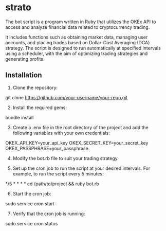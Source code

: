 # strato

The bot script is a program written in Ruby that utilizes the OKEx API to access and analyze financial data related to cryptocurrency trading.

It includes functions such as obtaining market data, managing user accounts, and placing trades based on Dollar-Cost Averaging (DCA) strategy. The script is designed to run automatically at specified intervals using a scheduler, with the aim of optimizing trading strategies and generating profits.

## Installation

1. Clone the repository:

  git clone https://github.com/your-username/your-repo.git

2. Install the required gems:

  bundle install
  
3. Create a .env file in the root directory of the project and add the following variables with your own credentials:

  OKEX_API_KEY=your_api_key
  OKEX_SECRET_KEY=your_secret_key
  OKEX_PASSPHRASE=your_passphrase
  
4. Modify the bot.rb file to suit your trading strategy.

5. Set up the cron job to run the script at your desired intervals. For example, to run the script every 5 minutes:

  */5 * * * * cd /path/to/project && ruby bot.rb

6. Start the cron job:

  sudo service cron start
 
7. Verify that the cron job is running:

  sudo service cron status






